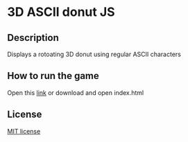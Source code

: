 # 3D ASCII donut JS
## Description
Displays a rotoating 3D donut using regular ASCII characters
## How to run the game
Open this [link](https://surenenfiajyan.github.io/3d-asii-donut-js/) or download and open index.html
## License
[MIT license](https://github.com/surenenfiajyan/3d-asii-donut-js/blob/main/LICENSE)
